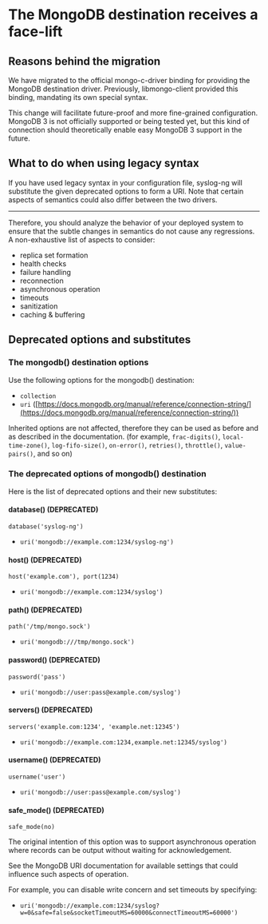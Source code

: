 # The MongoDB destination receives a face-lift

## Reasons behind the migration

We have migrated to the official mongo-c-driver binding for providing the
MongoDB destination driver.
Previously, libmongo-client provided this binding,
mandating its own special syntax.

This change will facilitate future-proof and more fine-grained configuration.
MongoDB 3 is not officially supported or being tested yet,
but this kind of connection should
theoretically enable easy MongoDB 3 support in the future.

## What to do when using legacy syntax

If you have used legacy syntax in your configuration file,
syslog-ng will substitute the given deprecated options to form a URI.
Note that certain aspects of semantics could also differ
between the two drivers.

---

Therefore, you should analyze the behavior of your deployed system to ensure
that the subtle changes in semantics do not cause any regressions.
A non-exhaustive list of aspects to consider:

* replica set formation
* health checks
* failure handling
* reconnection
* asynchronous operation
* timeouts
* sanitization
* caching & buffering

## Deprecated options and substitutes

### The mongodb() destination options

Use the following options for the mongodb() destination:

* `collection`
* `uri`
  ([https://docs.mongodb.org/manual/reference/connection-string/](https://docs.mongodb.org/manual/reference/connection-string/))

Inherited options are not affected, therefore they can be used as before and
as described in the documentation.
(for example,
`frac-digits()`,
`local-time-zone()`,
`log-fifo-size()`,
`on-error()`,
`retries()`,
`throttle()`,
`value-pairs()`,
and so on)

### The deprecated options of mongodb() destination

Here is the list of deprecated options and their new substitutes:

#### database() (DEPRECATED)
`database('syslog-ng')`

* `uri('mongodb://example.com:1234/syslog-ng')`

#### host() (DEPRECATED)
`host('example.com'), port(1234)`

* `uri('mongodb://example.com:1234/syslog')`

#### path() (DEPRECATED)
`path('/tmp/mongo.sock')`

* `uri('mongodb:///tmp/mongo.sock')`

#### password() (DEPRECATED)
`password('pass')`

* `uri('mongodb://user:pass@example.com/syslog')`

#### servers() (DEPRECATED)
`servers('example.com:1234', 'example.net:12345')`

* `uri('mongodb://example.com:1234,example.net:12345/syslog')`

#### username() (DEPRECATED)
`username('user')`

* `uri('mongodb://user:pass@example.com/syslog')`

#### safe_mode() (DEPRECATED)
`safe_mode(no)`

The original intention of this option was to support asynchronous operation
where records can be output without waiting for acknowledgement.

See the MongoDB URI documentation for available settings
that could influence such aspects of operation.

For example, you can disable write concern and set timeouts by specifying:

* `uri('mongodb://example.com:1234/syslog?w=0&safe=false&socketTimeoutMS=60000&connectTimeoutMS=60000')`
